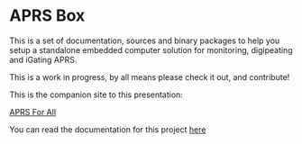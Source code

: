 APRS Box
=========

This is a set of documentation, sources and binary packages to help you setup a standalone embedded computer solution for monitoring, digipeating and iGating APRS.

This is a work in progress, by all means please check it out, and contribute!

This is the companion site to this presentation:

[APRS For All](https://docs.google.com/presentation/d/1Fw_T00OMBewuyDNFgnuPh6-JGrcbA_alTP6E7sHe3tY/pub?start=false&loop=false&delayms=30000)

You can read the documentation for this project [here](http://elafargue.github.io/aprs-box/)